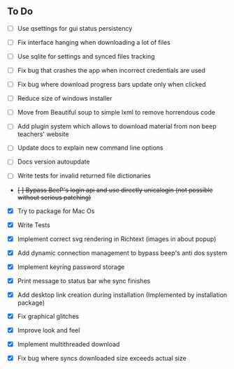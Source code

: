 ## To Do


- [ ] Use qsettings for gui status persistency

- [ ] Fix interface hanging when downloading a lot of files

- [ ] Use sqlite for settings and synced files tracking

- [ ] Fix bug that crashes the app when incorrect credentials are used

- [ ] Fix bug where download progress bars update only when clicked

- [ ] Reduce size of windows installer

- [ ] Move from Beautiful soup to simple lxml to remove horrendous code

- [ ] Add plugin system which allows to download material from non beep
      teachers' website

- [ ] Update docs to explain new command line options

- [ ] Docs version autoupdate

- [ ] Write tests for invalid returned file dictionaries

- ~~[ ] Bypass BeeP's login api and use directly unicalogin (not possible without serious patching)~~

- [X] Try to package for Mac Os

- [X] Write Tests

- [X] Implement correct svg rendering in Richtext (images in about popup)

- [X] Add dynamic connection management to bypass beep's anti dos system

- [X] Implement keyring password storage

- [X] Print message to status bar whe sync finishes

- [X] Add desktop link creation during installation (Implemented by installation package)

- [X] Fix graphical glitches

- [X] Improve look and feel

- [X] Implement multithreaded download

- [X] Fix bug where syncs downloaded size exceeds actual size
